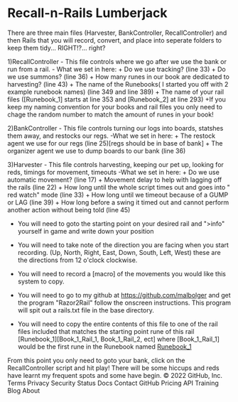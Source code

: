 # Recall-n-Rails Lumberjack
There are three main files (Harvester, BankController, RecallController) and then Rails that you will record, convert, and place into seperate folders to keep them tidy... RIGHT!?... right?

1)RecallController - This file controls where we go after we use the bank or run from a rail.
	- What we set in here:
		+ Do we use tracking? (line 33)
		+ Do we use summons? (line 36)
		+ How many runes in our book are dedicated to harvesting? (line 43)
		+ The name of the Runebooks( I started you off with 2 example runebook names) (line 349 and line 389)
		+ The name of your rail files ([Runebook_1] starts at line 353 and [Runebook_2] at line 293)
			+If you keep my naming convention for your books and rail files you only need to chage the random number to match the amount of runes in your book!

2)BankController - This file controls turning our logs into boards, statshes them away, and restocks our regs.
	-What we set in here:
		+ The restock agent we use for our regs (line 25)[regs should be in base of bank]
		+ The organizer agent we use to dump boards to our bank (line 36)

3)Harvester - This file controls harvesting, keeping our pet up, looking for reds, timings for movement, timeouts
	-What we set in here:
		+ Do we use automatic movement? (line 17)
		+ Movement delay to help with lagging off the rails (line 22)
		+ How long until the whole script times out and goes into " red watch" mode (line 33)
		+ How long until we timeout because of a GUMP or LAG (line 39)
		+ How long before a swing it timed out and cannot perform another action without being told (line 45)

- You will need to goto the starting point on your desired rail and ">info" yourself in game and write down your position

- You will need to take note of the direction you are facing when you start recording. (Up, North, Right, East, Down, South, Left, West) these are the directions from 12 o'clock clockwise.

- You will need to record a [macro] of the movements you would like this system to copy. 

- You will need to go to my github at https://github.com/malbolger and get the program "Razor2Rail" follow the onscreen instructions. This program will spit out a rails.txt file in the base directory. 

- You will need to copy the entire contents of this file to one of the rail files included that matches the starting point rune of this rail [Runebook_1][Book_1_Rail_1, Book_1_Rail_2, ect] where [Book_1_Rail_1] would be the first rune in the Runebook named [Runebook_1](default)

From this point you only need to goto your bank, click on the RecallController script and hit play! There will be some hiccups and reds have learnt my frequent spots and some have begin.
© 2022 GitHub, Inc.
Terms
Privacy
Security
Status
Docs
Contact GitHub
Pricing
API
Training
Blog
About
